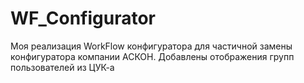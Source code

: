 WF_Configurator
===============

Моя реализация WorkFlow конфигуратора для частичной замены конфигуратора компании АСКОН.
Добавлены отображения групп пользователей из ЦУК-а
